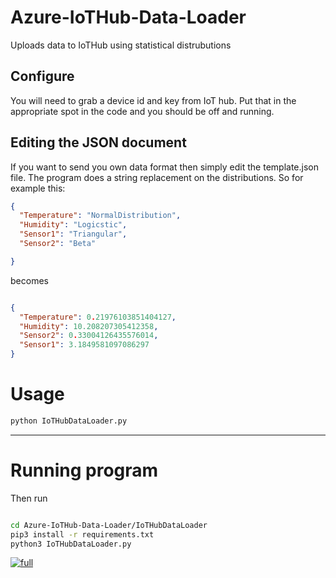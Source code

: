 # Azure-IoTHub-Data-Loader
Uploads data to IoTHub using statistical distrubutions

## Configure
You will need to grab a device id and key from IoT hub.  Put that in the appropriate spot in the code and you should be off and running.

## Editing the JSON document
If you want to send you own data format then simply edit the template.json file.
The program does a string replacement on the distributions.  So for example this:
```json
{
  "Temperature": "NormalDistribution",
  "Humidity": "Logicstic",
  "Sensor1": "Triangular",
  "Sensor2": "Beta"

}
```
becomes
```json

{
  "Temperature": 0.21976103851404127, 
  "Humidity": 10.208207305412358, 
  "Sensor2": 0.33004126435576014, 
  "Sensor1": 3.1849581097086297
}
```
# Usage
```sh
python IoTHubDataLoader.py
```

---
# Running program


Then run

```sh

cd Azure-IoTHub-Data-Loader/IoTHubDataLoader
pip3 install -r requirements.txt
python3 IoTHubDataLoader.py

```

[![full](https://img.youtube.com/vi/xxMrr21clFQ/0.jpg)](https://www.youtube.com/watch?v=xxMrr21clFQ)

